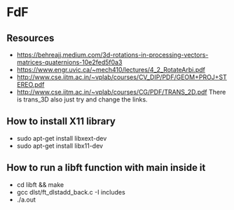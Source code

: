 # FdF
## Resources
- https://behreajj.medium.com/3d-rotations-in-processing-vectors-matrices-quaternions-10e2fed5f0a3
- https://www.engr.uvic.ca/~mech410/lectures/4_2_RotateArbi.pdf
- http://www.cse.iitm.ac.in/~vplab/courses/CV_DIP/PDF/GEOM+PROJ+STEREO.pdf
- http://www.cse.iitm.ac.in/~vplab/courses/CG/PDF/TRANS_2D.pdf There is trans_3D also just try and change the links.


## How to install X11 library
- sudo apt-get install libxext-dev
- sudo apt-get install libx11-dev


## How to run a libft function with main inside it
- cd libft && make
- gcc dlst/ft_dlstadd_back.c -I includes 
- ./a.out
